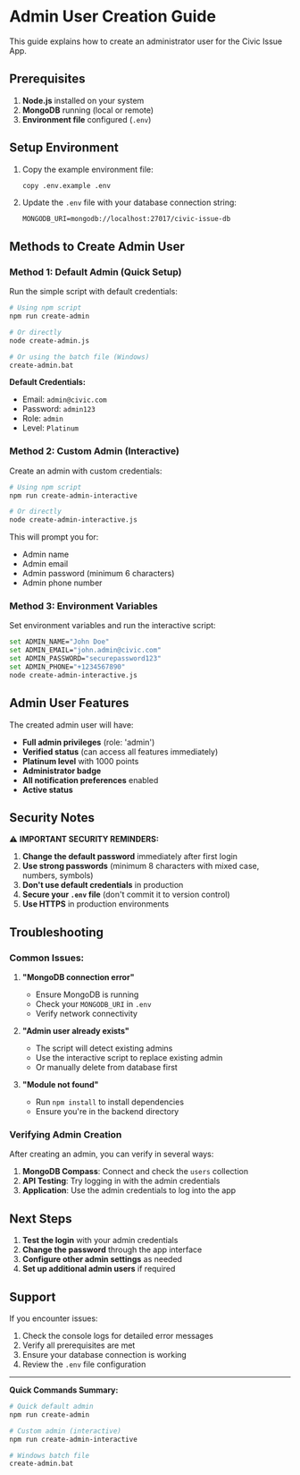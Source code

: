 # Admin User Creation Guide

This guide explains how to create an administrator user for the Civic Issue App.

## Prerequisites

1. **Node.js** installed on your system
2. **MongoDB** running (local or remote)
3. **Environment file** configured (`.env`)

## Setup Environment

1. Copy the example environment file:
   ```bash
   copy .env.example .env
   ```

2. Update the `.env` file with your database connection string:
   ```
   MONGODB_URI=mongodb://localhost:27017/civic-issue-db
   ```

## Methods to Create Admin User

### Method 1: Default Admin (Quick Setup)
Run the simple script with default credentials:

```bash
# Using npm script
npm run create-admin

# Or directly
node create-admin.js

# Or using the batch file (Windows)
create-admin.bat
```

**Default Credentials:**
- Email: `admin@civic.com`
- Password: `admin123`
- Role: `admin`
- Level: `Platinum`

### Method 2: Custom Admin (Interactive)
Create an admin with custom credentials:

```bash
# Using npm script
npm run create-admin-interactive

# Or directly
node create-admin-interactive.js
```

This will prompt you for:
- Admin name
- Admin email
- Admin password (minimum 6 characters)
- Admin phone number

### Method 3: Environment Variables
Set environment variables and run the interactive script:

```bash
set ADMIN_NAME="John Doe"
set ADMIN_EMAIL="john.admin@civic.com"
set ADMIN_PASSWORD="securepassword123"
set ADMIN_PHONE="+1234567890"
node create-admin-interactive.js
```

## Admin User Features

The created admin user will have:

- **Full admin privileges** (role: 'admin')
- **Verified status** (can access all features immediately)
- **Platinum level** with 1000 points
- **Administrator badge**
- **All notification preferences** enabled
- **Active status**

## Security Notes

⚠️ **IMPORTANT SECURITY REMINDERS:**

1. **Change the default password** immediately after first login
2. **Use strong passwords** (minimum 8 characters with mixed case, numbers, symbols)
3. **Don't use default credentials** in production
4. **Secure your `.env` file** (don't commit it to version control)
5. **Use HTTPS** in production environments

## Troubleshooting

### Common Issues:

1. **"MongoDB connection error"**
   - Ensure MongoDB is running
   - Check your `MONGODB_URI` in `.env`
   - Verify network connectivity

2. **"Admin user already exists"**
   - The script will detect existing admins
   - Use the interactive script to replace existing admin
   - Or manually delete from database first

3. **"Module not found"**
   - Run `npm install` to install dependencies
   - Ensure you're in the backend directory

### Verifying Admin Creation

After creating an admin, you can verify in several ways:

1. **MongoDB Compass**: Connect and check the `users` collection
2. **API Testing**: Try logging in with the admin credentials
3. **Application**: Use the admin credentials to log into the app

## Next Steps

1. **Test the login** with your admin credentials
2. **Change the password** through the app interface
3. **Configure other admin settings** as needed
4. **Set up additional admin users** if required

## Support

If you encounter issues:

1. Check the console logs for detailed error messages
2. Verify all prerequisites are met
3. Ensure your database connection is working
4. Review the `.env` file configuration

---

**Quick Commands Summary:**
```bash
# Quick default admin
npm run create-admin

# Custom admin (interactive)
npm run create-admin-interactive

# Windows batch file
create-admin.bat
```
